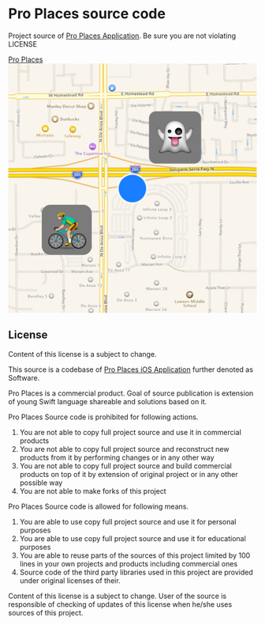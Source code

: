 Pro Places source code
======================

Project source of [Pro Places Application](https://itunes.apple.com/us/app/pro-places/id948166579). Be sure you are not violating LICENSE

[Pro Places ![Pro Places](https://raw.githubusercontent.com/famer/Pro-Places/public/Artwork/Icons/Icon_1024_3.png)](https://itunes.apple.com/us/app/pro-places/id948166579)

License
-------------------

Content of this license is a subject to change.

This source is a codebase of [Pro Places iOS Application](https://itunes.apple.com/us/app/pro-places/id948166579) further denoted as Software.

Pro Places is a commercial product.
Goal of source publication is extension of young Swift language shareable and solutions based on it.

Pro Places Source code is prohibited for following actions.

1. You are not able to copy full project source and use it in commercial products
2. You are not able to copy full project source and reconstruct new products from it by performing changes or in any other way
3. You are not able to copy full project source and build commercial products on top of it by extension of original project or in any other possible way
4. You are not able to make forks of this project

Pro Places Source code is allowed for following means.

1. You are able to use copy full project source and use it for personal purposes
2. You are able to use copy full project source and use it for educational purposes
3. You are able to reuse parts of the sources of this project limited by 100 lines in your own projects and products including commercial ones
4. Source code of the third party libraries used in this project are provided under original licenses of their.

Content of this license is a subject to change. User of the source is responsible of checking of updates of this license when he/she uses sources of this project.

